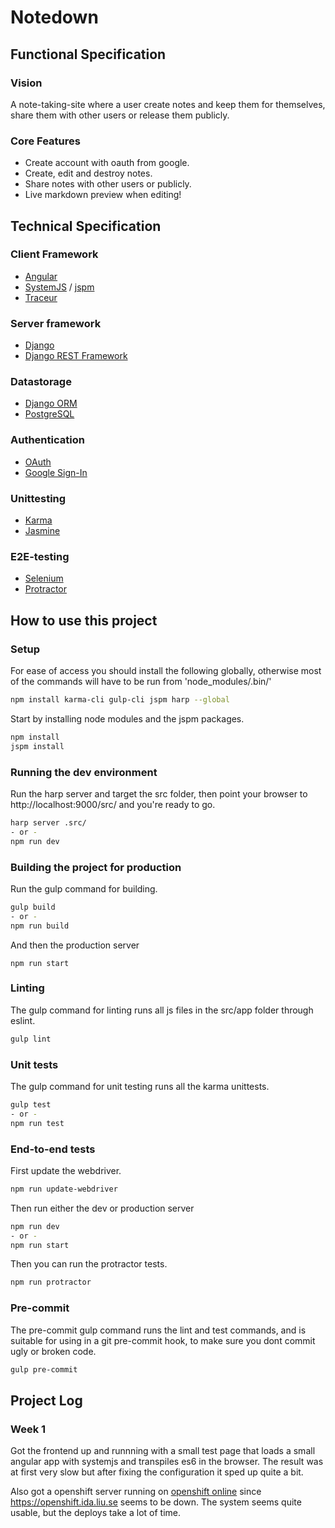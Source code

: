 # Notedown

## Functional Specification

### Vision
A note-taking-site where a user create notes and keep them for themselves,
share them with other users or release them publicly. 

### Core Features

- Create account with oauth from google.
- Create, edit and destroy notes.
- Share notes with other users or publicly.
- Live markdown preview when editing!

## Technical Specification

### Client Framework

- [Angular][angular]
- [SystemJS][systemjs] / [jspm][jspm]
- [Traceur][traceur]

### Server framework

- [Django][django]
- [Django REST Framework][django-rest-framework]

### Datastorage

- [Django ORM][django-orm]
- [PostgreSQL][postgresql]

### Authentication

- [OAuth][oauth]
- [Google Sign-In][google-sign-in]

### Unittesting

- [Karma][karma]
- [Jasmine][jasmine]

### E2E-testing
- [Selenium][selenium]
- [Protractor][protractor]

## How to use this project

### Setup

For ease of access you should install the following globally, otherwise most of
the commands will have to be run from 'node_modules/.bin/'

```sh
npm install karma-cli gulp-cli jspm harp --global
```

Start by installing node modules and the jspm packages.

```sh
npm install
jspm install
```

### Running the dev environment

Run the harp server and target the src folder, then point your browser to
http://localhost:9000/src/ and you're ready to go.

```sh
harp server .src/
- or -
npm run dev
```

### Building the project for production

Run the gulp command for building.

```sh
gulp build
- or -
npm run build
```

And then the production server

```
npm run start
```

### Linting

The gulp command for linting runs all js files in the src/app folder through
eslint. 

```sh
gulp lint
```

### Unit tests

The gulp command for unit testing runs all the karma unittests.

```sh
gulp test
- or -
npm run test
```

### End-to-end tests

First update the webdriver.

```sh
npm run update-webdriver
```

Then run either the dev or production server

```sh
npm run dev
- or -
npm run start
```

Then you can run the protractor tests.

```sh
npm run protractor
```

### Pre-commit

The pre-commit gulp command runs the lint and test commands, and is suitable
for using in a git pre-commit hook, to make sure you dont commit ugly or broken
code.

```sh
gulp pre-commit
```

## Project Log

### Week 1

Got the frontend up and runnning with a small test page that loads a small
angular app with systemjs and transpiles es6 in the browser. The result was at
first very slow but after fixing the configuration it sped up quite a bit.

Also got a openshift server running on [openshift online][openshift] since 
https://openshift.ida.liu.se seems to be down. The system seems quite usable, 
but the deploys take a lot of time.


[angular]: https://angular.io/
[traceur]: https://github.com/google/traceur-compiler
[SystemJS]: https://github.com/systemjs/systemjs
[jspm]: http://jspm.io/
[django]: https://www.djangoproject.com/
[django-rest-framework]: http://www.django-rest-framework.org/
[django-orm]: https://docs.djangoproject.com/en/1.8/topics/db/
[postgresql]: http://www.postgresql.org/
[oauth]: http://oauth.net/2/
[google-sign-in]: https://developers.google.com/identity/sign-in/
[karma]: http://karma-runner.github.io/0.12/index.html
[jasmine]: http://jasmine.github.io/
[protractor]: http://angular.github.io/protractor/
[selenium]: http://docs.seleniumhq.org/
[openshift]: https://openshift.redhat.com

